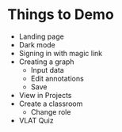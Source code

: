 # Things to Demo

- Landing page
- Dark mode
- Signing in with magic link
- Creating a graph
  - Input data
  - Edit annotations
  - Save
- View in Projects
- Create a classroom
  - Change role
- VLAT Quiz
